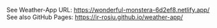 See Weather-App URL: https://wonderful-monstera-6d2ef8.netlify.app/
<br>
See also GitHub Pages: https://ir-rosiu.github.io/weather-app/
